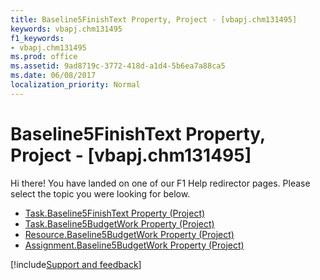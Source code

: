 ```yaml
---
title: Baseline5FinishText Property, Project - [vbapj.chm131495]
keywords: vbapj.chm131495
f1_keywords:
- vbapj.chm131495
ms.prod: office
ms.assetid: 9ad8719c-3772-418d-a1d4-5b6ea7a88ca5
ms.date: 06/08/2017
localization_priority: Normal
---
```



# Baseline5FinishText Property, Project - [vbapj.chm131495]

Hi there! You have landed on one of our F1 Help redirector pages. Please select the topic you were looking for below.

- [Task.Baseline5FinishText Property (Project)](https://msdn.microsoft.com/library/20ccdcac-c6b7-6728-3383-2c5bac33f60f%28Office.15%29.aspx)
- [Task.Baseline5BudgetWork Property (Project)](https://msdn.microsoft.com/library/98817206-b4c5-c8aa-ef7f-4b0d204d1d7a%28Office.15%29.aspx)
- [Resource.Baseline5BudgetWork Property (Project)](https://msdn.microsoft.com/library/800952cf-80e3-d097-511a-61a4a8fae186%28Office.15%29.aspx)
- [Assignment.Baseline5BudgetWork Property (Project)](https://msdn.microsoft.com/library/aebaa0d4-4484-6718-b0b5-ba58972d8f0e%28Office.15%29.aspx)

[!include[Support and feedback](~/includes/feedback-boilerplate.md)]